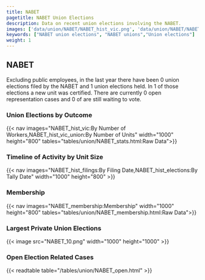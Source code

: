 ```yaml
---
title: NABET
pagetitle: NABET Union Elections
description: Data on recent union elections involving the NABET.
images: ['data/union/NABET/NABET_hist_vic.png', 'data/union/NABET/NABET_hist_size.png', 'data/union/NABET/NABET_10.png']
keywords: ["NABET union elections", "NABET unions","Union elections"]
weight: 1
---
```

##  NABET

Excluding public employees, in the last year there have been 0 union elections filed by the NABET and 1 union elections held. In 1 of those elections a new unit was certified. There are currently 0 open representation cases and 0 of are still waiting to vote.

### Union Elections by Outcome
{{< nav images="NABET_hist_vic:By Number of Workers,NABET_hist_vic_union:By Number of Units" width="1000" height="800" tables="tables/union/NABET_stats.html:Raw Data">}}

### Timeline of Activity by Unit Size
{{< nav images="NABET_hist_filings:By Filing Date,NABET_hist_elections:By Tally Date" width="1000" height="800" >}}

### Membership
{{< nav images="NABET_membership:Membership" width="1000" height="800" tables="tables/union/NABET_membership.html:Raw Data">}}

### Largest Private Union Elections
{{< image src="NABET_10.png" width="1000" height="1000"  >}}

### Open Election Related Cases
{{< readtable table="/tables/union/NABET_open.html" >}}

